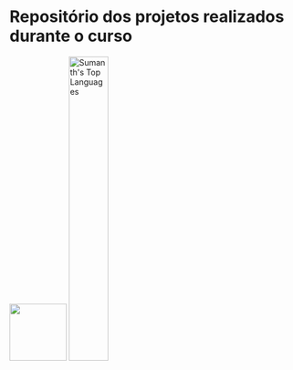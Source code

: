 <h1>Repositório dos projetos realizados durante o curso</h1>

<img width="100px" src="https://image.pitchbook.com/FTw8Pn4GQlrAiVcVy2heIUBEjdH1617973593367_200x200" />

<img src="https://github-readme-stats.sumanth-talluri.vercel.app/api/top-langs/?username=jorgemeyrelles&show_icons=true&hide_border=true&theme=radical" width="37%" alt="Sumanth's Top Languages">
